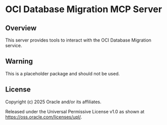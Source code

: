 # OCI Database Migration MCP Server

## Overview
This server provides tools to interact with the OCI Database Migration service.

## Warning

This is a placeholder package and should not be used.

## License

Copyright (c) 2025 Oracle and/or its affiliates.
 
Released under the Universal Permissive License v1.0 as shown at  
<https://oss.oracle.com/licenses/upl/>.
